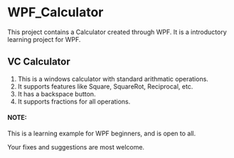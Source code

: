 # WPF_Calculator
This project contains a Calculator created through WPF. It is a introductory learning project for WPF.

## **VC Calculator**
1. This is a windows calculator with standard arithmatic operations.
2. It supports features like Square, SquareRot, Reciprocal, etc.
3. It has a backspace button.
4. It supports fractions for all operations.

#### NOTE:
This is a learning example for WPF beginners, and is open to all.

Your fixes and suggestions are most welcome.

